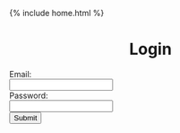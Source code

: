  {% include home.html %}
 
 <h1 style = "text-align: center">Login</h1>

  <form action="javascript:showList()">
    <label for = "email" class = "label-1">Email:</label><br>
    <input type = "text" id = "email" name = "email" class = "input-1"><br>
    <label for = "password" class = "label-1">Password:</label><br>
    <input type = "password" id = "password" name = "password" class = "input-1"><br>
    <input value="Submit" type="submit" class="button"/>
  <form>




<script>

      

  const userz = document.getElementById("personlist");


  const url = "https://everittcheng.tk/api/login/";

  const options = {
        method: 'POST',
        mode: 'cors', // no-cors, *cors, same-origin
        cache: 'no-cache', // *default, no-cache, reload, force-cache, only-if-cached
        credentials: 'include', // include, *same-origin, omit
        body: JSON.stringify(body),
        headers: {
            "content-type": "application/json",
      },
  };


  function showList() {
    const email1 = document.getElementById("email").value;
    const password1 = document.getElementById("password").value;
    fetch(url, options)
      .then(response => {
        if (response.status !== 200) {
            const errorMsg = 'Database response error: ' + response.status;
            console.log(errorMsg);
            const tr = document.createElement("tr");
            const td = document.createElement("td");
            td.innerHTML = errorMsg;
            tr.appendChild(td);
            userz.appendChild(tr);
            return;
        }
        response.json().then(data => {
            for (const row of data) {

              const tr = document.createElement("tr");

              const id = document.createElement("td");
              const email = document.createElement("td");
              const password = document.createElement("td");


              id.innerHTML = row.id;
              email.innerHTML = row.email;
              password.innerHTML = row.password;


              if (row.email == email1) {
                const passw = row.password;
                if(passw == password1) {
                    location.replace("https://ninjabreadlord.github.io/indochina/loginlist");
                }
                else {
                    window.alert("incorrect login");
                }
              }              
            }
        })
    })
    
  }


</script>